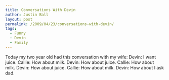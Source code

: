 ```yaml
---
title: Conversations With Devin
author: Justin Ball
layout: post
permalink: /2009/04/23/conversations-with-devin/
tags:
  - Funny
  - Devin
  - Family
---
```

Today my two year old had this conversation with my wife:
Devin: I want juice.
Callie: How about milk.
Devin: How about juice.
Callie: How about milk.
Devin: How about juice.
Callie: How about milk.
Devin: How about I ask dad.